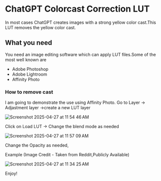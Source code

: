 # ChatGPT Colorcast Correction LUT #

In most cases ChatGPT creates images with a strong yellow color cast.This LUT removes the yellow color cast.

## What you need ##

You need an image editing software which can apply LUT files.Some of the most well known are
- Adobe Photoshop
- Adobe Lightroom
- Affinity Photo


### How to remove cast ###

I am going to demonstrate the use using Affinity Photo.
Go to Layer -> Adjastment layer ->create a new LUT layer

![Screenshot 2025-04-27 at 11 54 46 AM](https://github.com/user-attachments/assets/f729eae7-16ab-4b02-acd4-0dc848a06a0c)


Click on Load LUT -> Change the blend mode as needed

![Screenshot 2025-04-27 at 11 57 09 AM](https://github.com/user-attachments/assets/abe2fc8b-a411-45db-902e-869083a762bc)

Change the Opacity as needed,

Example (Image Credit - Taken from Reddit,Publicly Available)


![Screenshot 2025-04-27 at 11 34 25 AM](https://github.com/user-attachments/assets/9c7a5377-e520-477c-9f76-cf3f6026a209)

Enjoy!
